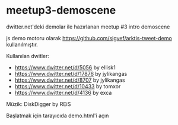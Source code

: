 # meetup3-demoscene

dwitter.net'deki demolar ile hazırlanan meetup #3 intro demoscene

js demo motoru olarak https://github.com/sigvef/arktis-tweet-demo kullanılmıştır.

Kullanılan dwitler:

- https://www.dwitter.net/d/5056 by ellisk1
- https://www.dwitter.net/d/17876 by jylikangas
- https://www.dwitter.net/d/8707 by jylikangas
- https://www.dwitter.net/d/10433 by tomxor
- https://www.dwitter.net/d/4136 by exca

Müzik: DiskDigger by REiS

Başlatmak için tarayıcıda demo.html'i açın
